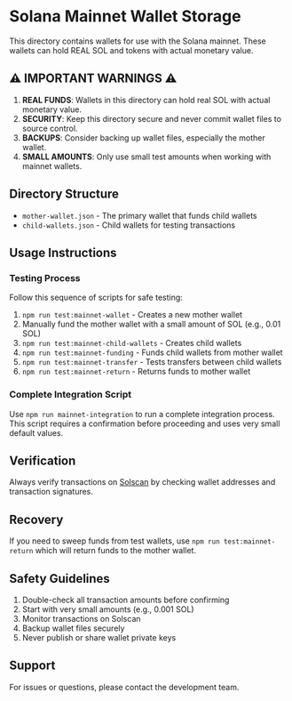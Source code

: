 # Solana Mainnet Wallet Storage

This directory contains wallets for use with the Solana mainnet. These wallets can hold REAL SOL and tokens with actual monetary value.

## ⚠️ IMPORTANT WARNINGS ⚠️

1. **REAL FUNDS**: Wallets in this directory can hold real SOL with actual monetary value.
2. **SECURITY**: Keep this directory secure and never commit wallet files to source control.
3. **BACKUPS**: Consider backing up wallet files, especially the mother wallet.
4. **SMALL AMOUNTS**: Only use small test amounts when working with mainnet wallets.

## Directory Structure

- `mother-wallet.json` - The primary wallet that funds child wallets
- `child-wallets.json` - Child wallets for testing transactions

## Usage Instructions

### Testing Process

Follow this sequence of scripts for safe testing:

1. `npm run test:mainnet-wallet` - Creates a new mother wallet
2. Manually fund the mother wallet with a small amount of SOL (e.g., 0.01 SOL)
3. `npm run test:mainnet-child-wallets` - Creates child wallets
4. `npm run test:mainnet-funding` - Funds child wallets from mother wallet
5. `npm run test:mainnet-transfer` - Tests transfers between child wallets
6. `npm run test:mainnet-return` - Returns funds to mother wallet

### Complete Integration Script

Use `npm run mainnet-integration` to run a complete integration process. This script requires a confirmation before proceeding and uses very small default values.

## Verification

Always verify transactions on [Solscan](https://solscan.io/) by checking wallet addresses and transaction signatures.

## Recovery

If you need to sweep funds from test wallets, use `npm run test:mainnet-return` which will return funds to the mother wallet.

## Safety Guidelines

1. Double-check all transaction amounts before confirming
2. Start with very small amounts (e.g., 0.001 SOL)
3. Monitor transactions on Solscan
4. Backup wallet files securely
5. Never publish or share wallet private keys

## Support

For issues or questions, please contact the development team. 